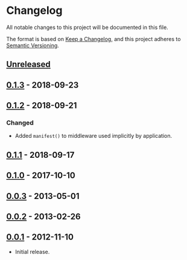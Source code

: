 # Changelog
All notable changes to this project will be documented in this file.

The format is based on [Keep a Changelog](https://keepachangelog.com/en/1.0.0/),
and this project adheres to [Semantic Versioning](https://semver.org/spec/v2.0.0.html).

## [Unreleased]

## [0.1.3] - 2018-09-23

## [0.1.2] - 2018-09-21
### Changed
- Added `manifest()` to middleware used implicitly by application.

## [0.1.1] - 2018-09-17

## [0.1.0] - 2017-10-10

## [0.0.3] - 2013-05-01

## [0.0.2] - 2013-02-26

## [0.0.1] - 2012-11-10

- Initial release.

[Unreleased]: https://github.com/jaredhanson/kerouac/compare/v0.1.3...HEAD
[0.1.3]: https://github.com/jaredhanson/kerouac/compare/v0.1.2...v0.1.3
[0.1.2]: https://github.com/jaredhanson/kerouac/compare/v0.1.1...v0.1.2
[0.1.1]: https://github.com/jaredhanson/kerouac/compare/v0.1.0...v0.1.1
[0.1.0]: https://github.com/jaredhanson/kerouac/compare/v0.0.3...v0.1.0
[0.0.3]: https://github.com/jaredhanson/kerouac/compare/v0.0.2...v0.0.3
[0.0.2]: https://github.com/jaredhanson/kerouac/compare/v0.0.1...v0.0.2
[0.0.1]: https://github.com/jaredhanson/kerouac/releases/tag/v0.0.1
